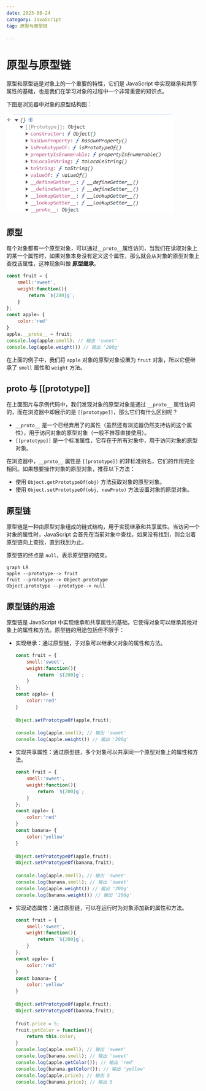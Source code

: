 ```yaml
---
date: 2023-08-24
category: JavaScript
tag: 原型与原型链

---
```



# 原型与原型链
原型和原型链是对象上的一个重要的特性，它们是 JavaScript 中实现继承和共享属性的基础，也是我们在学习对象的过程中一个非常重要的知识点。

下图是浏览器中对象的原型结构图：

![原型](/assets/image/proto.png)

## 原型
每个对象都有一个原型对象，可以通过`__proto__`属性访问，当我们在读取对象上的某一个属性时，如果对象本身没有定义这个属性，那么就会从对象的原型对象上查找该属性，这种现象叫做 **原型继承**。

```js
const fruit = {
    smell:'sweet',
    weight:function(){
        return `${200}g`;
    }
};
const apple= {
    color:'red'
}
apple.__proto__ = fruit;
console.log(apple.smell); // 输出 'sweet'
console.log(apple.weight()) // 输出 '200g'
```

在上面的例子中，我们将 `apple` 对象的原型对象设置为 `fruit` 对象，所以它便继承了 `smell` 属性和 `weight` 方法。

## proto 与 [[prototype]]
在上面图片与示例代码中，我们发现对象的原型对象是通过 `__proto__` 属性访问的，而在浏览器中却展示的是 `[[prototype]]`，那么它们有什么区别呢？
     
* `__proto__` 是一个已经弃用了的属性（虽然还有浏览器仍然支持访问这个属性），用于访问对象的原型对象（一般不推荐直接使用）。 
* `[[prototype]]` 是一个标准属性，它存在于所有对象中，用于访问对象的原型对象。

在浏览器中，`__proto__` 属性是 `[[prototype]]` 的非标准别名，它们的作用完全相同。如果想要操作对象的原型对象，推荐以下方法：

- 使用 `Object.getPrototypeOf(obj)` 方法获取对象的原型对象。
- 使用 `Object.setPrototypeOf(obj, newProto)` 方法设置对象的原型对象。


## 原型链
原型链是一种由原型对象组成的链式结构，用于实现继承和共享属性。当访问一个对象的属性时，JavaScript 会首先在当前对象中查找，如果没有找到，则会沿着原型链向上查找，直到找到为止。

原型链的终点是 `null`，表示原型链的结束。
    

```mermaid
graph LR
apple --prototype--> fruit
fruit --prototype--> Object.prototype
Object.prototype --prototype--> null
```

## 原型链的用途
原型链是 JavaScript 中实现继承和共享属性的基础，它使得对象可以继承其他对象上的属性和方法。原型链的用途包括但不限于：

- 实现继承：通过原型链，子对象可以继承父对象的属性和方法。
    
    ```js
    const fruit = {
        smell:'sweet',
        weight:function(){
            return `${200}g`;
        }
    };
    const apple= {
        color:'red'
    }
    
    Object.setPrototypeOf(apple,fruit);
   
    console.log(apple.smell); // 输出 'sweet'
    console.log(apple.weight()) // 输出 '200g'
    ```
- 实现共享属性：通过原型链，多个对象可以共享同一个原型对象上的属性和方法。

    ```js
    const fruit = {
        smell:'sweet',
        weight:function(){
            return `${200}g`;
        }
    };
    const apple= {
        color:'red'
    }
    const banana= {
        color:'yellow'
    }

    Object.setPrototypeOf(apple,fruit);
    Object.setPrototypeOf(banana,fruit);

    console.log(apple.smell); // 输出 'sweet'
    console.log(banana.smell); // 输出 'sweet'
    console.log(apple.weight()) // 输出 '200g'
    console.log(banana.weight()) // 输出 '200g'
    ```
- 实现动态属性：通过原型链，可以在运行时为对象添加新的属性和方法。

    ```js
    const fruit = {
        smell:'sweet',
        weight:function(){
            return `${200}g`;
        }
    };
    const apple= {
        color:'red'
    }
    const banana= {
        color:'yellow'
    }

    Object.setPrototypeOf(apple,fruit);
    Object.setPrototypeOf(banana,fruit);

    fruit.price = 5;
    fruit.getColor = function(){
        return this.color;
    }
    console.log(apple.smell); // 输出 'sweet'
    console.log(banana.smell); // 输出 'sweet'
    console.log(apple.getColor()); // 输出 'red'
    console.log(banana.getColor()); // 输出 'yellow'
    console.log(apple.price); // 输出 5
    console.log(banana.price); // 输出 5
    ```